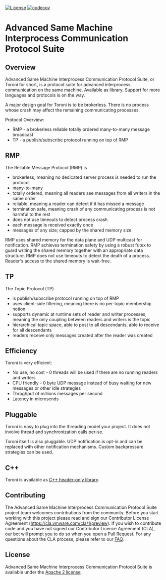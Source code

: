 [![License](https://img.shields.io/badge/License-Apache%202.0-blue.svg)](https://opensource.org/licenses/Apache-2.0)
[![codecov](https://codecov.io/gh/vmware-labs/advanced-same-machine-interprocess-communication-protocol-suite/branch/main/graph/badge.svg?token=MM49G1ZUL0)](https://codecov.io/gh/vmware-labs/advanced-same-machine-interprocess-communication-protocol-suite)

# Advanced Same Machine Interprocess Communication Protocol Suite
## Overview
Advanced Same Machine Interprocess Communication Protocol Suite, or Toroni for short, is a protocol suite for advanced interprocess communication on the same machine. Available as library. Support for more languages and protocols is on the way.

A major design goal for Toroni is to be brokerless. There is no process whose crash may affect the remaining communicating processes.

Protocol Overview:
- RMP - a brokerless reliable totally ordered many-to-many message broadcast
- TP - a publish/subscribe protocol running on top of RMP

## RMP
The Reliable Message Protocol (RMP) is
- brokerless, meaning no dedicated server process is needed to run the protocol
- many-to-many
- totally ordered, meaning all readers see messages from all writers in the same order
- reliable, meaning a reader can detect if it has missed a message
- termination safe, meaning crash of any communicating process is not harmful to the rest
- does not use timeouts to detect process crash
- each message is received exactly once
- messages of any size; capped by the shared memory size

RMP uses shared memory for the data plane and UDP multicast for notification. RMP achieves termination safety by using a robust futex to guard writing the shared memory together with an appropriate data structure. RMP does not use timeouts to detect the death of a process. Reader's access to the shared memory is wait-free.

## TP
The Topic Protocol (TP)
- is publish/subscribe protocol running on top of RMP
- uses client-side filtering, meaning there is no per-topic membership notion
- supports dynamic at runtime sets of reader and writer processes, meaning the only coupling between readers and writers is the topic
- hierarchical topic space, able to post to all descendants, able to receive for all descendants
- readers receive only messages created after the reader was created

## Efficiency
Toroni is very efficient:
- No use, no cost - 0 threads will be used if there are no running readers and writers
- CPU friendly - 0 byte UDP message instead of busy waiting for new messages or other idle strategies
- Throghput of millions messages per second
- Latency in microsends

## Pluggable
Toroni is easy to plug into the threading model your project. It  does not involve thread and synchronization calls per-se.

Toroni itself is also pluggable. UDP notification is opt-in and can be replaced with other notification mechanisms. Custom backpressure strategies can be used.

## C++
Toroni is available as [C++ header-only library](./cpp/README.md).
## Contributing
The Advanced Same Machine Interprocess Communication Protocol Suite project team welcomes contributions from the community. Before you start working with this project please read and sign our Contributor License Agreement (https://cla.vmware.com/cla/1/preview). If you wish to contribute code and you have not signed our Contributor Licence Agreement (CLA), our bot will prompt you to do so when you open a Pull Request. For any questions about the CLA process, please refer to our [FAQ](https://cla.vmware.com/faq).

## License
Advanced Same Machine Interprocess Communication Protocol Suite is available under the [Apache 2 license](LICENSE).
